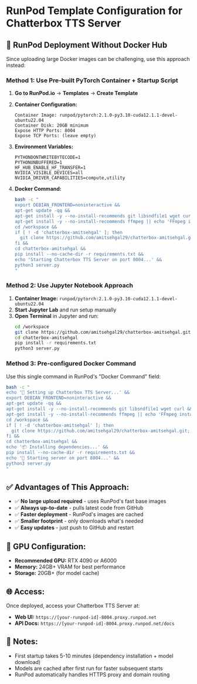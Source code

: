 # RunPod Template Configuration for Chatterbox TTS Server

## 🚀 RunPod Deployment Without Docker Hub

Since uploading large Docker images can be challenging, use this approach instead:

### **Method 1: Use Pre-built PyTorch Container + Startup Script**

1. **Go to RunPod.io** → **Templates** → **Create Template**

2. **Container Configuration:**
   ```
   Container Image: runpod/pytorch:2.1.0-py3.10-cuda12.1.1-devel-ubuntu22.04
   Container Disk: 20GB minimum
   Expose HTTP Ports: 8004
   Expose TCP Ports: (leave empty)
   ```

3. **Environment Variables:**
   ```
   PYTHONDONTWRITEBYTECODE=1
   PYTHONUNBUFFERED=1
   HF_HUB_ENABLE_HF_TRANSFER=1
   NVIDIA_VISIBLE_DEVICES=all
   NVIDIA_DRIVER_CAPABILITIES=compute,utility
   ```

4. **Docker Command:**
   ```bash
   bash -c "
   export DEBIAN_FRONTEND=noninteractive && 
   apt-get update -qq && 
   apt-get install -y --no-install-recommends git libsndfile1 wget curl && 
   apt-get install -y --no-install-recommends ffmpeg || echo 'FFmpeg install failed, continuing...' && 
   cd /workspace && 
   if [ ! -d 'chatterbox-amitsehgal' ]; then 
     git clone https://github.com/amitsehgal29/chatterbox-amitsehgal.git; 
   fi && 
   cd chatterbox-amitsehgal && 
   pip install --no-cache-dir -r requirements.txt && 
   echo 'Starting Chatterbox TTS Server on port 8004...' && 
   python3 server.py
   "
   ```

### **Method 2: Use Jupyter Notebook Approach**

1. **Container Image:** `runpod/pytorch:2.1.0-py3.10-cuda12.1.1-devel-ubuntu22.04`
2. **Start Jupyter Lab** and run setup manually
3. **Open Terminal** in Jupyter and run:
   ```bash
   cd /workspace
   git clone https://github.com/amitsehgal29/chatterbox-amitsehgal.git
   cd chatterbox-amitsehgal
   pip install -r requirements.txt
   python3 server.py
   ```

### **Method 3: Pre-configured Docker Command**

Use this single command in RunPod's "Docker Command" field:

```bash
bash -c "
echo '🚀 Setting up Chatterbox TTS Server...' && 
export DEBIAN_FRONTEND=noninteractive && 
apt-get update -qq && 
apt-get install -y --no-install-recommends git libsndfile1 wget curl && 
apt-get install -y --no-install-recommends ffmpeg || echo 'FFmpeg install failed, continuing...' && 
cd /workspace && 
if [ ! -d 'chatterbox-amitsehgal' ]; then 
  git clone https://github.com/amitsehgal29/chatterbox-amitsehgal.git; 
fi && 
cd chatterbox-amitsehgal && 
echo '📦 Installing dependencies...' && 
pip install --no-cache-dir -r requirements.txt && 
echo '🎵 Starting server on port 8004...' && 
python3 server.py
"
```

## ✅ **Advantages of This Approach:**

- ✅ **No large upload required** - uses RunPod's fast base images
- ✅ **Always up-to-date** - pulls latest code from GitHub
- ✅ **Faster deployment** - RunPod's images are cached
- ✅ **Smaller footprint** - only downloads what's needed
- ✅ **Easy updates** - just push to GitHub and restart

## 🔧 **GPU Configuration:**

- **Recommended GPU:** RTX 4090 or A6000
- **Memory:** 24GB+ VRAM for best performance
- **Storage:** 20GB+ (for model cache)

## 🌐 **Access:**

Once deployed, access your Chatterbox TTS Server at:
- **Web UI:** `https://[your-runpod-id]-8004.proxy.runpod.net`
- **API Docs:** `https://[your-runpod-id]-8004.proxy.runpod.net/docs`

## 📝 **Notes:**

- First startup takes 5-10 minutes (dependency installation + model download)
- Models are cached after first run for faster subsequent starts
- RunPod automatically handles HTTPS proxy and domain routing
